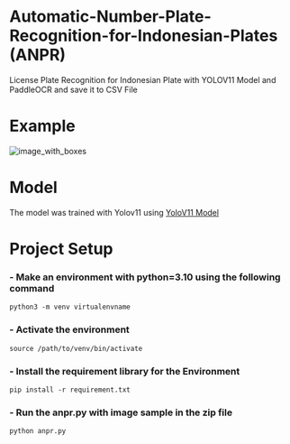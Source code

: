 # Automatic-Number-Plate-Recognition-for-Indonesian-Plates (ANPR)
 License Plate Recognition for Indonesian Plate with YOLOV11 Model and PaddleOCR and save it to CSV File

# Example
![image_with_boxes](https://github.com/user-attachments/assets/6d0f3f10-4b5d-4fdb-abee-6edd2b6e7336)

# Model
The model was trained with Yolov11 using [YoloV11 Model](https://universe.roboflow.com/roboflow-universe-projects/license-plate-recognition-rxg4e/dataset/4)

# Project Setup
### - Make an environment with python=3.10 using the following command <br />
  `python3 -m venv virtualenvname` <br />
  
### - Activate the environment<br />
  `source /path/to/venv/bin/activate` <br />
  
### - Install the requirement library for the Environment <br />
  `pip install -r requirement.txt` <br />
  
### - Run the anpr.py with image sample in the zip file <br />
  `python anpr.py` <br />
  
